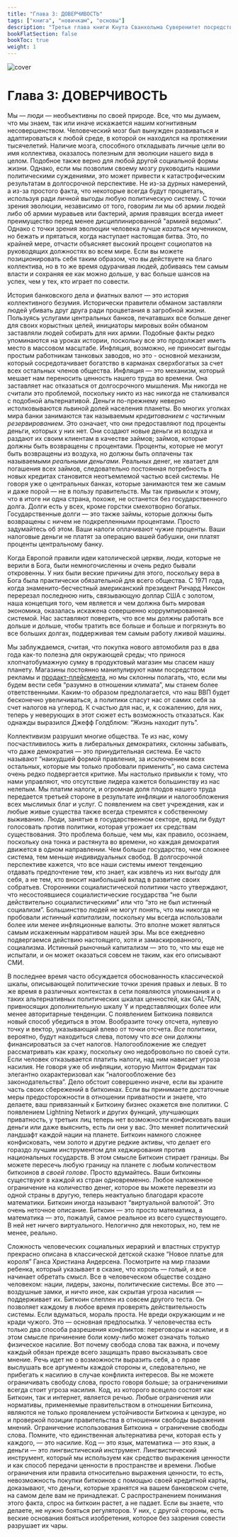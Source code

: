```yaml
---
title: "Глава 3: ДОВЕРЧИВОСТЬ"
tags: ["книга", "новичкам", "основы"]
description: "Третья глава книги Кнута Сванхольма Суверенитет посредством математики."
bookFlatSection: false
bookToc: true
weight: 1
---
```


![cover](../../covers/stm.png)

# Глава 3: ДОВЕРЧИВОСТЬ

Мы — люди — необъективны по своей природе. Все, что мы думаем, что мы знаем, так или иначе искажается нашим когнитивным несовершенством. Человеческий мозг был вынужден развиваться и адаптироваться к любой среде, в которой он находился на протяжении тысячелетий. Наличие мозга, способного откладывать личные цели во имя коллектива, оказалось полезным для эволюции нашего вида в целом. Подобное также верно для любой другой социальной формы жизни. Однако, если мы позволим своему мозгу руководить нашими политическими суждениями, это может привести к катастрофическим результатам в долгосрочной перспективе. Не из-за дурных намерений, а из-за простого факта, что некоторые всегда будут процветать, используя ради личной выгоды любую политическую систему. С точки зрения эволюции, независимо от того, говорим ли мы об армии людей либо об армии муравьев или бактерий, армия правящих всегда имеет преимущество перед менее дисциплинированной "армией ведомых". Однако с точки зрения эволюции человека лучше *казаться* мучеником, но бежать и прятаться, когда наступает настоящая битва. Это, по крайней мере, отчасти объясняет высокий процент социопатов на руководящих должностях во всем мире. Если вы можете позиционировать себя таким образом, что вы действуете на благо коллектива, но в то же время одурачивая людей,  добиваясь тем самым власти и сохраняя ее как можно дольше, у вас больше шансов на успех, чем у тех, кто играет по совести.

История банковского дела и фиатных валют — это история коллективного безумия. Исторически правители обманом заставляли людей убивать друг друга ради процветания в загробной жизни. Пользуясь услугами центральных банков, печатавших все больше денег для своих корыстных целей, инициаторы мировых войн обманом заставляли людей собирать для них армии. Подобные факты редко упоминаются на уроках истории, поскольку все это продолжает иметь место в массовом масштабе. Инфляция, возможно, не  приносит выгоды простым работникам танковых заводов, но это - основной механизм, который сосредотачивает богатство в карманах сверхбогатых за счет всех остальных членов общества. Инфляция — это механизм, который мешает нам переносить ценность нашего труда во времени. Она заставляет нас отказаться от долгосрочного мышления. Мы никогда не считали это проблемой, поскольку никто из нас никогда не сталкивался с подобной альтернативой. Деньги по-прежнему неверно истолковываются львиной долей населения планеты. Во многих уголках мира банки занимаются так называемым *кредитованием с частичным резервированием*. Это означает, что они предоставляют под проценты деньги, которых у них нет. Они создают новые деньги из воздуха и раздают их своим клиентам в качестве займов; займов, которые должны быть возвращены с процентами. Проценты, которые не могут быть возвращены из воздуха, но должны быть оплачены так называемыми *реальными деньгами*. Реальных денег, не хватает для погашения всех займов, следовательно постоянная потребность в новых кредитах становится неотъемлемой частью всей системы. Не говоря уже о центральных банках, которые занимаются тем же самым и даже порой — не в пользу правительств. Мы так привыкли к этому, что в итоге ни одна страна, похоже, не останется без государственного долга. Долги есть у всех, кроме горстки смехотворно богатых. Государственные долги — это также займы, которые должны быть возвращены с ничем не подкрепленными процентами. Просто задумайтесь об этом. Ваши налоги оплачивают чужие проценты. Ваши налоговые деньги не платят за операцию вашей бабушки, они платят проценты центральному банку.

Когда Европой правили идеи католической церкви, люди, которые не верили в Бога, были немногочисленны и очень редко бывали откровенны. У них были веские причины для этого, поскольку вера в Бога была практически обязательной для всего общества. С 1971 года, когда знаменито-бесчестный американский президент Ричард Никсон перерезал последнюю нить, связывающую доллар США с золотом, наша концепция того, чем является и чем должна быть мировая экономика, оказалась искажена совершенно коррумпированной системой. Нас заставляют поверить, что все мы должны работать все дольше и дольше, чтобы тратить все больше и больше и погрязнуть во все больших долгах, поддерживая тем самым работу лживой машины.

Мы заблуждаемся, считая, что покупка нового автомобиля раз в два года как-то полезна для окружающей среды; что принося хлопчатобумажную сумку в продуктовый магазин мы спасем нашу планету. Магазины постоянно манипулируют нами посредством рекламы и [продакт-плейсмента](https://ru.wikipedia.org/wiki/%D0%9F%D1%80%D0%BE%D0%B4%D0%B0%D0%BA%D1%82-%D0%BF%D0%BB%D0%B5%D0%B9%D1%81%D0%BC%D0%B5%D0%BD%D1%82), но мы склонны полагать, что, если мы будем вести себя “разумно в отношении климата”, мы станем более ответственными. Каким-то образом предполагается, что наш ВВП будет бесконечно увеличиваться, а политики спасут нас от самих себя за счет налогов на углерод. К счастью для нас, и, к сожалению, для них, теперь у неверующих в этот сюжет есть возможность отказаться. Как однажды выразился Джефф Голдблюм: “Жизнь находит путь”.

Коллективизм разрушил многие общества. Те из нас, кому посчастливилось жить в либеральных демократиях, склонны забывать, что даже демократия — это принудительная система. Ее часто называют “наихудшей формой правления, за исключением всех остальных, которые мы только пробовали применить”, но сама система очень редко подвергается критике. Мы настолько привыкли к тому, что нами управляют, что отсутствие лидера кажется большинству из нас нелепым. Мы платим налоги, и огромная доля плодов нашего труда передается третьей стороне в результате инфляции и налогообложения всех мыслимых благ и услуг. С появлением на свет учреждения, как и любые живые существа также всегда стремятся к собственному выживанию. Люди, занятые в государственном секторе, вряд ли будут голосовать против политики, которая угрожает их средствам существования. Это проблема больше, чем мы, как правило, осознаем, поскольку она тонка и растянута во времени, но каждая демократия движется в одном направлении. Чем больше государство, чем сложнее система, тем меньше индивидуальных свобод. В долгосрочной перспективе кажется, что все наши системы имеют тенденцию отдавать предпочтение тем, кто знает, как извлечь из них выгоду для себя, а не тем, кто вносит наибольший вклад в развитие своих собратьев. Сторонники социалистической политики часто утверждают, что несостоявшиеся социалистические государства “не были действительно социалистическими” или что “это не был истинный социализм”. Большинство людей не могут понять, что мы никогда не пробовали *истинный капитализм*, поскольку мы всегда использовали более или менее инфляционные валюты. Это вполне может являться самым искаженным нарративом нашей эры. Мы все ежедневно подвергаемся действию настоящего, хотя и замаскированного, социализма. Истинный рыночный капитализм — это то, что мы еще не испытали, и он может оказаться совсем не таким, как его описывают СМИ.

В последнее время часто обсуждается обоснованность классической шкалы, описывающей политические точки зрения правых и левых. В то же время в различных контекстах в сети появляются упоминания и о таких альтернативных политических шкалах ценностей, как GAL-TAN, привносящих дополнительную шкалу Y и представляющих более или менее авторитарные тенденции. С появлением Биткоина появился новый способ убедиться в этом. Вообразите точку отсчета, нулевую точку и вектор, указывающий влево от точки отсчета. *Все* политики, вероятно, будут находиться слева, потому что *все* они должны финансироваться за счет налогов. Налогообложение же следует рассматривать как кражу, поскольку оно недобровольно по своей сути. Если человек отказывается платить налоги, над ним нависает угроза насилия. Не говоря уже об инфляции, которую Милтон Фридман так элегантно охарактеризовал как “налогообложение без законодательства”. Дело обстоит совершенно иначе, если вы храните часть своих сбережений в биткоинах. Если вы принимаете достаточные меры предосторожности в отношении приватности и знаете, что делаете, ваш привязанный к Биткоину бизнес окажется вне политики. С появлением Lightning Network и других функций, улучшающих приватность, у третьих лиц теперь нет возможности конфисковать ваши деньги или даже выяснить, есть ли они у вас. Это меняет политический ландшафт каждой нации на планете. Биткоин намного сложнее конфисковать, чем золото и другие редкие активы, что делает его гораздо лучшим инструментом для хеджирования против национальных государств. В этом смысле Биткоин стирает границы. Вы можете пересечь любую границу на планете с любым количеством биткоинов *в своей голове*. Просто вдумайтесь. Ваши биткоины существуют в каждой из стран одновременно. Любое наложенное ограничение на количество денег, которое вы можете перевезти из одной страны в другую, теперь неактуально благодаря красоте математики. Биткоин иногда называют “виртуальной валютой”. Это очень неточное описание. Биткоин — это просто математика, а математика — это, пожалуй, самое реальное из всего существующего. В ней нет ничего виртуального. Нелогично для некоторых, но, тем не менее, реально.

Сложность человеческих социальных иерархий и властных структур прекрасно описана в классической детской сказке “Новое платье для короля” Ганса Христиана Андерсена. Посмотрите на мир глазами ребенка, который указывает в сказке, что король — голый, и все начинает обретать смысл. Все в человеческом обществе создано человеком: нации, лидеры, законы, политические системы. Все это — воздушные замки, и ничто иное, как скрытая угроза насилия — поддерживает их. Биткоин слеплен из совсем другого теста. Он позволяет каждому в любое время проверять действительность системы. Если вдуматься, мораль проста. Не вреди окружающим и не кради чужого. Это — основная предпосылка. У человечества есть только два способа разрешения конфликтов: переговоры и насилие, и в этом смысле причинение боли  кому-либо может означать только физическое насилие. Вот почему свобода слова так важна, и почему каждый обязан прежде всего защищать право высказывать свое мнение. Речь идет не о возможности выразить себя, а о праве выслушать все аргументы каждой стороны и, следовательно, не прибегать к насилию в случае конфликта интересов. Вы не можете ограничивать свободу слова, просто говоря больше; за ограничениями всегда стоит угроза насилия. Код, из которого всецело состоят как Биткоин, так и интернет, является речью. Любые ограничения или нормативы, применяемые правительством в отношении Биткоина, являются не только проявлением устойчивости Биткоина к цензуре, но и проверкой позиции правительства в отношении свободы выражения мнений. Ограничение использования Биткоина = ограничение свободы слова. Помните, что единственная альтернатива речи, которая есть у каждого, — это насилие. Код — это язык, математика — это язык, а деньги — это лингвистический инструмент. Лингвистический инструмент, который мы используем как средство выражения ценности и как способ передачи ценности в пространстве и времени. Любые ограничения или правила относительно выражения ценности, то есть, невозможность покупки биткоинов с помощью своей кредитной карты, доказывают, что деньги, которые хранятся на вашем банковском счете, на самом деле вам не принадлежат. С распространением понимания этого факта, спрос на биткоин растет, а не падает. Если вы знаете, что делаете, не нужно бояться регуляторов. У них, с другой стороны, есть веские основания бояться изобретения, которое без зазрения совести разрушает их чары.
